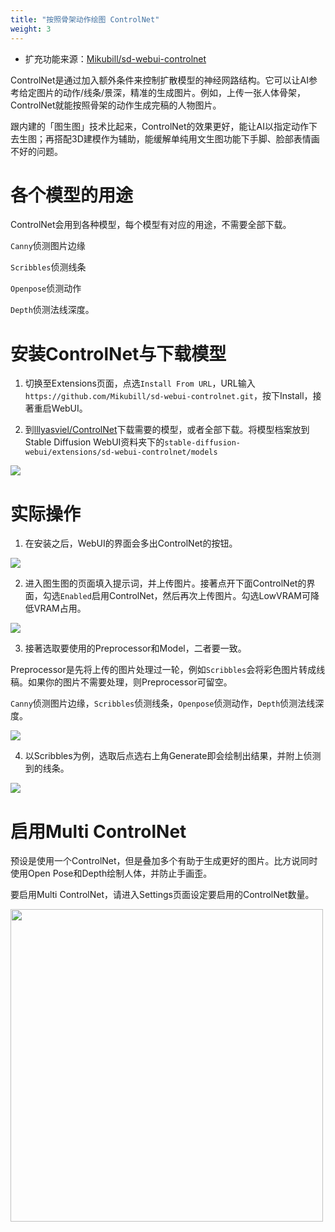```yaml
---
title: "按照骨架动作绘图 ControlNet"
weight: 3
---
```


- 扩充功能来源：[Mikubill/sd-webui-controlnet](https://github.com/Mikubill/sd-webui-controlnet)

ControlNet是通过加入额外条件来控制扩散模型的神经网路结构。它可以让AI参考给定图片的动作/线条/景深，精准的生成图片。例如，上传一张人体骨架，ControlNet就能按照骨架的动作生成完稿的人物图片。

跟内建的「图生图」技术比起来，ControlNet的效果更好，能让AI以指定动作下去生图；再搭配3D建模作为辅助，能缓解单纯用文生图功能下手脚、脸部表情画不好的问题。


# 各个模型的用途

ControlNet会用到各种模型，每个模型有对应的用途，不需要全部下载。

`Canny`侦测图片边缘

`Scribbles`侦测线条

`Openpose`侦测动作

`Depth`侦测法线深度。


# 安装ControlNet与下载模型

1. 切换至Extensions页面，点选`Install From URL`，URL输入`https://github.com/Mikubill/sd-webui-controlnet.git`，按下Install，接著重启WebUI。

2. 到[lllyasviel/ControlNet](https://huggingface.co/lllyasviel/ControlNet/tree/main/models)下载需要的模型，或者全部下载。将模型档案放到Stable Diffusion WebUI资料夹下的`stable-diffusion-webui/extensions/sd-webui-controlnet/models`

![](/posts/stable-diffusion-webui-manuals/images/Bicm7hz.webp)


<!--#参数解说-->


# 实际操作

1. 在安装之后，WebUI的界面会多出ControlNet的按钮。

![](/posts/stable-diffusion-webui-manuals/images/c84PFJJ.webp)

2. 进入图生图的页面填入提示词，并上传图片。接著点开下面ControlNet的界面，勾选`Enabled`启用ControlNet，然后再次上传图片。勾选LowVRAM可降低VRAM占用。

![](/posts/stable-diffusion-webui-manuals/images/QP2mKW6.webp)

3. 接著选取要使用的Preprocessor和Model，二者要一致。

Preprocessor是先将上传的图片处理过一轮，例如`Scribbles`会将彩色图片转成线稿。如果你的图片不需要处理，则Preprocessor可留空。

`Canny`侦测图片边缘，`Scribbles`侦测线条，`Openpose`侦测动作，`Depth`侦测法线深度。

![](/posts/stable-diffusion-webui-manuals/images/lSOMjfP.webp)

4. 以Scribbles为例，选取后点选右上角Generate即会绘制出结果，并附上侦测到的线条。

![](/posts/stable-diffusion-webui-manuals/images/A3pecmu.webp)


# 启用Multi ControlNet

预设是使用一个ControlNet，但是叠加多个有助于生成更好的图片。比方说同时使用Open Pose和Depth绘制人体，并防止手画歪。

要启用Multi ControlNet，请进入Settings页面设定要启用的ControlNet数量。

<img src=/posts/stable-diffusion-webui-manuals/images/F9joNvd.webp alt=""  width=500 loading="lazy">
